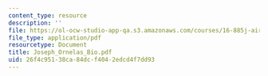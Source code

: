 ```yaml
---
content_type: resource
description: ''
file: https://ol-ocw-studio-app-qa.s3.amazonaws.com/courses/16-885j-aircraft-systems-engineering-fall-2004/26f4c95138ca84dcf4042edcd4f7dd93_Joseph_Ornelas_Bio.pdf
file_type: application/pdf
resourcetype: Document
title: Joseph_Ornelas_Bio.pdf
uid: 26f4c951-38ca-84dc-f404-2edcd4f7dd93
---
```

